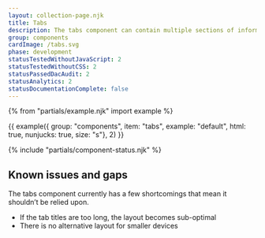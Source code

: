 ```yaml
---
layout: collection-page.njk
title: Tabs
description: The tabs component can contain multiple sections of information.
group: components
cardImage: /tabs.svg
phase: development
statusTestedWithoutJavaScript: 2
statusTestedWithoutCSS: 2
statusPassedDacAudit: 2
statusAnalytics: 2
statusDocumentationComplete: false
---
```


{% from "partials/example.njk" import example %}

{{ example({ group: "components", item: "tabs", example: "default", html: true, nunjucks: true, size: "s"}, 2) }}

{% include "partials/component-status.njk" %}

<!-- ## Without JavaScript

{{ example({ group: "components", item: "tabs", example: "default-no-js", html: false, nunjucks: false, size: "s"}) }}

## Without CSS

{{ example({ group: "components", item: "tabs", example: "default-no-css", html: false, nunjucks: false, size: "s"}) }}

## Without CSS or JavaScript

{{ example({ group: "components", item: "tabs", example: "default-no-css-no-js", html: false, nunjucks: false, size: "s"}) }} -->

## Known issues and gaps

The tabs component currently has a few shortcomings that mean it shouldn’t be relied upon.

- If the tab titles are too long, the layout becomes sub-optimal
- There is no alternative layout for smaller devices
